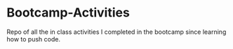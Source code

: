 # Bootcamp-Activities
Repo of all the in class activities I completed in the bootcamp since learning how to push code.
